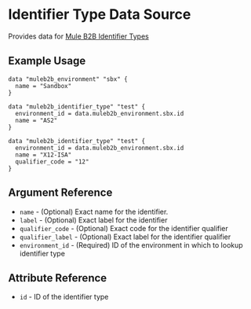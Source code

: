 # Identifier Type Data Source

Provides data for [Mule B2B Identifier Types][1]


## Example Usage

```hcl
data "muleb2b_environment" "sbx" {
  name = "Sandbox"
}

data "muleb2b_identifier_type" "test" {
  environment_id = data.muleb2b_environment.sbx.id
  name = "AS2"
}

data "muleb2b_identifier_type" "test" {
  environment_id = data.muleb2b_environment.sbx.id
  name = "X12-ISA"
  qualifier_code = "12"
}
```

## Argument Reference

* `name` - (Optional) Exact name for the identifier.
* `label` - (Optional) Exact label for the identifier
* `qualifier_code` - (Optional) Exact code for the identifier qualifier
* `qualifier_label` - (Optional) Exact label for the identifier qualifier
* `environment_id` - (Required) ID of the environment in which to lookup identifier type

## Attribute Reference

* `id` - ID of the identifier type

[1]: https://docs.mulesoft.com/partner-manager/2.0/x12-identity-settings